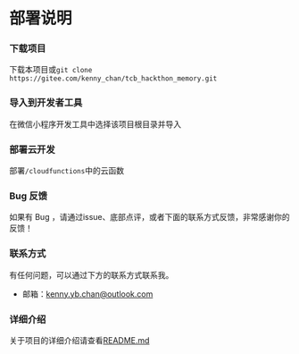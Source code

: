 # 部署说明
### 下载项目
下载本项目或`git clone https://gitee.com/kenny_chan/tcb_hackthon_memory.git`
### 导入到开发者工具
在微信小程序开发工具中选择该项目根目录并导入
### 部署云开发
部署`/cloudfunctions`中的云函数
### Bug 反馈
如果有 Bug ，请通过issue、底部点评，或者下面的联系方式反馈，非常感谢你的反馈！
### 联系方式
有任何问题，可以通过下方的联系方式联系我。
- 邮箱：kenny.yb.chan@outlook.com
### 详细介绍
关于项目的详细介绍请查看[README.md](https://gitee.com/kenny_chan/tcb_hackthon_memory/blob/%E7%89%88%E6%9C%AC1/README.md)